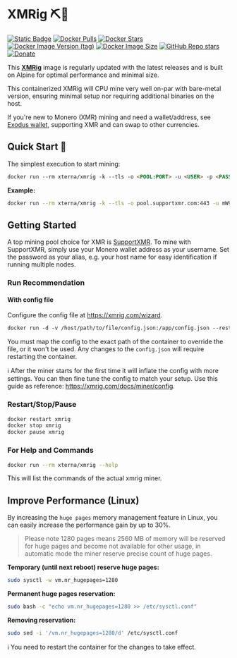 # XMRig ⛏️🐳

[![Static Badge](https://img.shields.io/badge/GitHub-blue?style=flat&logo=github)](https://github.com/XternA/xmrig)
[![Docker Pulls](https://img.shields.io/docker/pulls/xterna/xmrig?logo=docker&label=Docker%20Pulls)](https://hub.docker.com/r/xterna/xmrig)
[![Docker Stars](https://img.shields.io/docker/stars/xterna/xmrig?logo=docker&label=Docker%20Stars)](https://hub.docker.com/r/xterna/xmrig)
[![Docker Image Version (tag)](https://img.shields.io/docker/v/xterna/xmrig?style=flat&logo=docker&label=Version)](https://hub.docker.com/r/xterna/xmrig/tags)
[![Docker Image Size](https://img.shields.io/docker/image-size/xterna/xmrig?logo=docker&label=Image%20Size&color=red)](https://hub.docker.com/r/xterna/xmrig/tags)
[![GitHub Repo stars](https://img.shields.io/github/stars/XternA/xmrig?style=flat&logo=github&label=Stars&color=orange)](https://github.com/XternA/xmrig)
[![Donate](https://img.shields.io/badge/Donate-PayPal-blue.svg?style=flat&logo=paypal)](https://www.paypal.com/donate/?hosted_button_id=32DCQ65QM5FNE)

This [**XMRig**](https://hub.docker.com/r/xterna/xmrig) image is regularly updated with the latest releases and is built on Alpine for optimal performance and minimal size.

This containerized XMRig will CPU mine very well on-par with bare-metal version, ensuring minimal setup nor requiring additional binaries on the host.

If you're new to Monero (XMR) mining and need a wallet/address, see [Exodus wallet](https://www.exodus.com/download/), supporting XMR and can swap to other currencies.

## Quick Start 🚀
The simplest execution to start mining:

```markdown
docker run --rm xterna/xmrig -k --tls -o <POOL:PORT> -u <USER> -p <PASSWORD>
```

**Example:**
```sh
docker run --rm xterna/xmrig -k --tls -o pool.supportxmr.com:443 -u mW9G4TzVdEU5RX3KZp7A8fYRoZ1xg9BJnYH2iUeLkQvMdFwz8i6X6zRp5lSUjc -p Node-1
```

## Getting Started
A top mining pool choice for XMR is [SupportXMR](https://supportxmr.com/). To mine with SupportXMR, simply use your Monero wallet address as your username. Set the password as your alias, e.g. your host name for easy identification if running multiple nodes.

### Run Recommendation

#### With config file
Configure the config file at https://xmrig.com/wizard.
```markdown
docker run -d -v /host/path/to/file/config.json:/app/config.json --restart always --name xmrig xterna/xmrig
```
You must map the config to the exact path of the container to override the file, or it won't be used. Any changes to the `config.json` will require restarting the container.

ℹ️ After the miner starts for the first time it will inflate the config with more settings. You can then fine tune the config to match your setup. Use this guide as reference: https://xmrig.com/docs/miner/config.

### Restart/Stop/Pause

```sh
docker restart xmrig
docker stop xmrig
docker pause xmrig
```

### For Help and Commands
```sh
docker run --rm xterna/xmrig --help
```
This will list the commands of the actual xmrig miner.

## Improve Performance (Linux)
By increasing the `huge pages` memory management feature in Linux, you can easily increase the performance gain by up to 30%.

> Please note 1280 pages means 2560 MB of memory will be reserved for huge pages and become not available for other usage, in automatic mode the miner reserve precise count of huge pages.

**Temporary (until next reboot) reserve huge pages:**
```sh
sudo sysctl -w vm.nr_hugepages=1280
```

**Permanent huge pages reservation:**
```sh
sudo bash -c "echo vm.nr_hugepages=1280 >> /etc/sysctl.conf"
```

**Removing reservation:**
```sh
sudo sed -i '/vm.nr_hugepages=1280/d' /etc/sysctl.conf
```

ℹ️ You need to restart the container for the changes to take effect.
